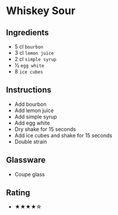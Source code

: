 # Whiskey Sour

## Ingredients
- 5 cl `bourbon`
- 3 cl `lemon juice`
- 2 cl `simple syrup`
- ½ `egg white`
- 8 `ice cubes`

## Instructions
- Add bourbon
- Add lemon juice
- Add simple syrup
- Add egg white
- Dry shake for 15 seconds
- Add ice cubes and shake for 15 seconds
- Double strain

## Glassware
- Coupe glass

## Rating
- ★★★★☆